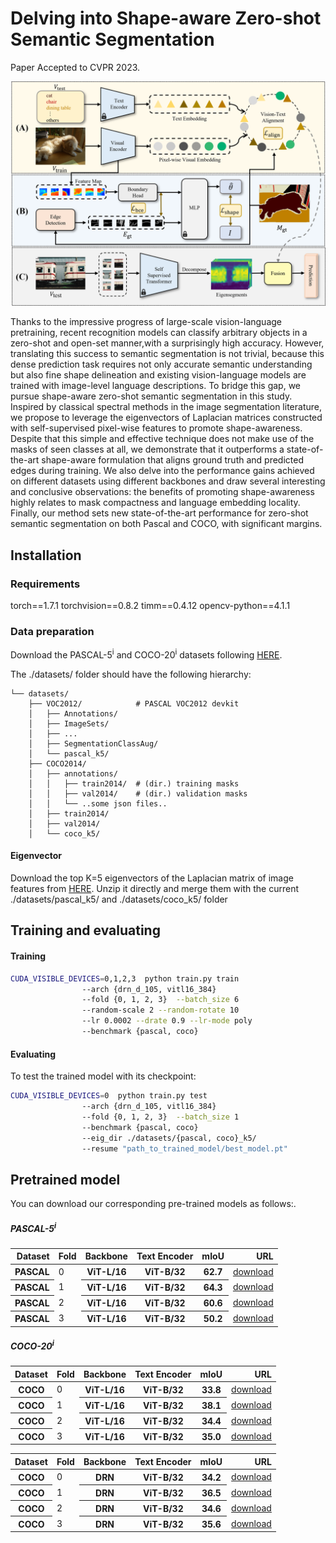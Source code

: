 # Delving into Shape-aware Zero-shot Semantic Segmentation


Paper Accepted to CVPR 2023.

![Alt text](./main.png)


Thanks to the impressive progress of large-scale vision-language pretraining, recent recognition models can classify arbitrary objects in a zero-shot and open-set manner,with a surprisingly high accuracy. However, translating this success to semantic segmentation is not trivial, because this dense prediction task requires not only accurate semantic understanding but also fine shape delineation and existing vision-language models are trained with image-level language descriptions. To bridge this gap, we pursue shape-aware zero-shot semantic segmentation in this study. Inspired by classical spectral methods in the image segmentation literature, we propose to leverage the eigenvectors of Laplacian matrices constructed with self-supervised pixel-wise features to promote shape-awareness. Despite that this simple and effective technique does not make use of the masks of seen classes at all, we demonstrate that it outperforms a state-of-the-art shape-aware formulation that aligns ground truth and predicted edges during training. We also delve into the performance gains achieved on different datasets using different backbones and draw several interesting and conclusive observations: the benefits of promoting shape-awareness highly relates to mask compactness and language embedding locality. Finally, our method sets new state-of-the-art performance for zero-shot semantic segmentation on both Pascal and COCO, with significant margins. 
   
## Installation

### Requirements
 torch==1.7.1
 torchvision==0.8.2 
 timm==0.4.12
 opencv-python==4.1.1


### Data preparation
Download the PASCAL-5<sup>i</sup> and COCO-20<sup>i</sup> datasets following  [HERE](https://github.com/juhongm999/hsnet).  


The ./datasets/ folder should have the following hierarchy:


    └── datasets/
        ├── VOC2012/            # PASCAL VOC2012 devkit
        │   ├── Annotations/
        │   ├── ImageSets/
        │   ├── ...
        │   ├── SegmentationClassAug/
        │   └── pascal_k5/
        ├── COCO2014/           
        │   ├── annotations/
        │   │   ├── train2014/  # (dir.) training masks
        │   │   ├── val2014/    # (dir.) validation masks 
        │   │   └── ..some json files..
        │   ├── train2014/
        │   ├── val2014/
        │   └── coco_k5/
        

#### Eigenvector 
Download the top K=5 eigenvectors of the Laplacian matrix of image features from [HERE](https://drive.google.com/file/d/1VOsj2E4hfCcfISC71A08xc4mil0iJ-lq/view?usp=sharing). Unzip it directly and merge them with the current ./datasets/pascal_k5/  and  ./datasets/coco_k5/ folder

## Training and evaluating

#### Training 

```bash
CUDA_VISIBLE_DEVICES=0,1,2,3  python train.py train
                --arch {drn_d_105, vitl16_384}  
                --fold {0, 1, 2, 3}  --batch_size 6
                --random-scale 2 --random-rotate 10 
                --lr 0.0002 --drate 0.9 --lr-mode poly
                --benchmark {pascal, coco}
```


#### Evaluating

 To test the trained model with its checkpoint:

```bash
CUDA_VISIBLE_DEVICES=0  python train.py test
                --arch {drn_d_105, vitl16_384}  
                --fold {0, 1, 2, 3}  --batch_size 1 
                --benchmark {pascal, coco}
                --eig_dir ./datasets/{pascal, coco}_k5/
                --resume "path_to_trained_model/best_model.pt"
```





## Pretrained model
You can download our corresponding pre-trained models as follows:. 

##### PASCAL-5<sup>i</sup>
<table>
  <thead>
    <tr style="text-align: right;">
       <th>Dataset</th>
      <th>Fold</th>
      <th>Backbone</th>
      <th>Text Encoder</th>
      <th>mIoU</th>
      <th>URL</th>
    </tr>
  </thead>
  <tbody>
    <tr>
       <th>PASCAL</th>
       <td>0</td>
      <th>ViT-L/16</th>
      <th>ViT-B/32</th>
      <th>62.7</th>
      <td><a href="https://pan.baidu.com/s/1BNx4ONrc3eCoTSGAYGTxVg?pwd=9uey">download</a></td>
    </tr>
    <tr>
       <th>PASCAL</th>
       <td>1</td>
      <th>ViT-L/16</th>
      <th> ViT-B/32</th>
      <th>64.3</th>
      <td><a href="https://pan.baidu.com/s/1QC1JF6gcKQjOJQWXm0ZCBw?pwd=dfv8">download</a></td>
    </tr>
    <tr>
       <th>PASCAL</th>
       <td>2</td>
      <th>ViT-L/16</th>
      <th>ViT-B/32</th>
      <th>60.6</th>
      <td><a href="https://pan.baidu.com/s/1fO4HWowLW64aM3ypV2r1tA?pwd=iji7">download</a></td>
    </tr>
    <tr>
       <th>PASCAL</th>
       <td>3</td>
      <th>ViT-L/16</th>
      <th> ViT-B/32</th>
      <th>50.2</th>
      <td><a href="https://pan.baidu.com/s/1FBHoNRKWbPOFoYdHTn3UAg?pwd=f59i">download</a></td>
  </tbody>
</table>

##### COCO-20<sup>i</sup> 
<table>
  <thead>
    <tr style="text-align: right;">
       <th>Dataset</th>
      <th>Fold</th>
      <th>Backbone</th>
      <th>Text Encoder</th>
      <th>mIoU</th>
      <th>URL</th>
    </tr>
  </thead>
  <tbody>
    </tr>
    <tr>
       <th>COCO</th>
       <td>0</td>
      <th>ViT-L/16</th>
      <th>ViT-B/32</th>
      <th>33.8</th>
      <td><a href="https://pan.baidu.com/s/12ipVxYeUCONIHuVNrLSOcg?pwd=0inf">download</a></td>
    </tr>
    <tr>
       <th>COCO</th>
       <td>1</td>
      <th>ViT-L/16</th>
      <th>ViT-B/32</th>
      <th>38.1</th>
      <td><a href="https://pan.baidu.com/s/14hN50E-JeMiCf4BM3TG0ng?pwd=83q1">download</a></td>
    </tr>
    <tr>
       <th>COCO</th>
       <td>2</td>
      <th>ViT-L/16</th>
      <th>ViT-B/32</th>
      <th>34.4</th>
      <td><a href="https://pan.baidu.com/s/17UceK2X55nRldbdf6bzz1g?pwd=dxjp">download</a></td>
    </tr>
    <tr>
       <th>COCO</th>
       <td>3</td>
      <th>ViT-L/16</th>
      <th>ViT-B/32</th>
      <th>35.0</th>
      <td><a href="https://pan.baidu.com/s/1R4BtG3Hcy30Vi0oNSaLzLg?pwd=b2r0">download</a></td>
      </tbody>
</table>

<table>
  <thead>
    <tr style="text-align: right;">
       <th>Dataset</th>
      <th>Fold</th>
      <th>Backbone</th>
      <th>Text Encoder</th>
      <th>mIoU</th>
      <th>URL</th>
    </tr>
  </thead>
  <tbody>
    </tr>
    <tr>
       <th>COCO</th>
       <td>0</td>
      <th>DRN</th>
      <th>ViT-B/32</th>
      <th>34.2</th>
      <td><a href="https://pan.baidu.com/s/1MUeYzHsY7l5jeXNA2HWlQw?pwd=z531">download</a></td>
    </tr>
    <tr>
       <th>COCO</th>
       <td>1</td>
      <th>DRN</th>
      <th>ViT-B/32</th>
      <th>36.5</th>
      <td><a href="https://pan.baidu.com/s/1CEGnwy79dT5AxVpfdt2n2g?pwd=hjcw">download</a></td>
    </tr>
    <tr>
       <th>COCO</th>
       <td>2</td>
      <th>DRN</th>
      <th>ViT-B/32</th>
      <th>34.6</th>
      <td><a href="https://pan.baidu.com/s/10TSDLmy2N-Qrhl9GMS7M7w?pwd=kghz">download</a></td>
    </tr>
    <tr>
       <th>COCO</th>
       <td>3</td>
      <th>DRN</th>
      <th>ViT-B/32</th>
      <th>35.6</th>
      <td><a href="https://pan.baidu.com/s/1AVjTMW4aM1s0qBblH16RDA?pwd=60uo">download</a></td>
      </tbody>
</table>



